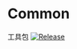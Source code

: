 # Common
工具包
[![Release](https://jitpack.io/v/zhuazhu/Common.svg)](https://jitpack.io/#zhuazhu/Common)
